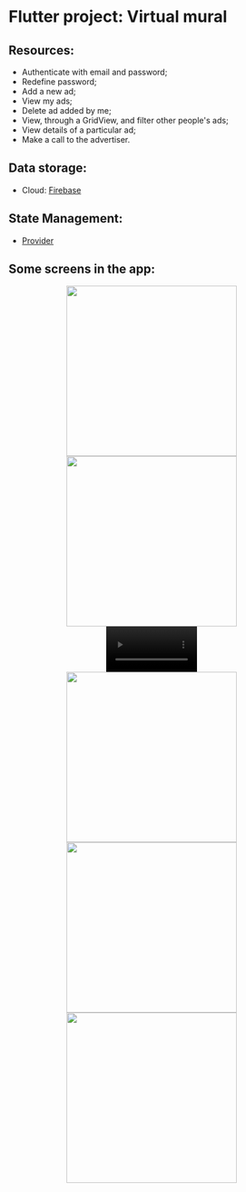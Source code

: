 # Flutter project: Virtual mural

## Resources:
- Authenticate with email and password;
- Redefine password;
- Add a new ad;
- View my ads;
- Delete ad added by me;
- View, through a GridView, and filter other people's ads;
- View details of a particular ad;
- Make a call to the advertiser.

## Data storage:
- Cloud: [Firebase]( https://firebase.google.com/)

## State Management:
- [Provider](https://medium.com/codechai/provider-state-management-in-flutter-d453e73537c5)

## Some screens in the app:

<div align="center">
  <img src="https://user-images.githubusercontent.com/19698296/136566327-e5708eb6-3a64-42ef-96a4-3b2ab1a5eb1a.png" width="300px" />
  <img src="https://user-images.githubusercontent.com/19698296/134080920-bc496817-8a5b-44ba-8c14-de6216258373.png" width="300px" />
</div>

<div align="center">
  <video src='https://user-images.githubusercontent.com/19698296/137164385-29d04799-c971-435e-b2c0-fc07cf1b3524.mp4' width=160/>
</div>

<div align="center">
  <img src="https://user-images.githubusercontent.com/19698296/134080921-3b0a5dab-fed3-48f4-802c-9652ece084ff.png" width="300px" />
  <img src="https://user-images.githubusercontent.com/19698296/134080925-e099d1b4-1501-41bb-bc05-d6bb95c0c1da.png" width="300px" />
  <img src="https://user-images.githubusercontent.com/19698296/134997326-319cc84a-a9cf-40ac-aa16-dc6c4998063d.png" width="300px" />
</div>
